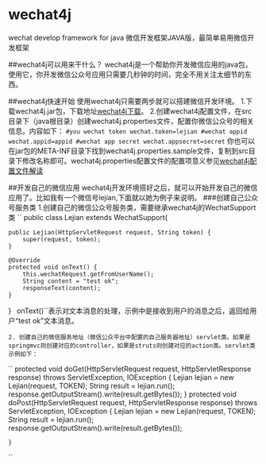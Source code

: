 ﻿wechat4j
========

wechat develop framework for java
微信开发框架JAVA版，最简单易用微信开发框架

##wechat4j可以用来干什么？
    wechat4j是一个帮助你开发微信应用的java包，使用它，你开发微信公众号应用只需要几秒钟的时间，完全不用关注太细节的东西。

##wechat4j快速开始
    使用wechat4j只需要两步就可以搭建微信开发环境。
1.下载wechat4j.jar包，下载地址[wechat4j下载](https://github.com/sword-org/wechat4j/releases)。
2.创建wechat4j配置文件，在src目录下（java根目录）创建wechat4j.properties文件，配置你微信公众号的相关信息。内容如下：
``
 #you wechat token
 wechat.token=lejian
 #wechat appid
 wechat.appid=appid
 #wechat app secret
 wechat.appsecret=secret
``
 你也可以在jar包的META-INF目录下找到wechat4j.properties.sample文件，复制到src目录下修改名称即可。wechat4j.properties配置文件的配置项意义参见[wechat4j配置文件解读](https://github.com/sword-org/wechat4j/wiki/wechat4j%E9%85%8D%E7%BD%AE%E6%96%87%E4%BB%B6%E8%A7%A3%E8%AF%BB)

##开发自己的微信应用
   wechat4j开发环境搭好之后，就可以开始开发自己的微信应用了。比如我有一个微信号lejian,下面就以她为例子来说明。
###创建自己公众号服务类
   1.创建自己的微信公众号服务类，需要继承wechat4j的WechatSupport类
``
public class Lejian extends WechatSupport{

	public Lejian(HttpServletRequest request, String token) {
		super(request, token);
	}

	@Override
	protected void onText() {
		this.wechatRequest.getFromUserName();
		String content = "test ok";
		responseText(content);
	}
}
``
``onText()``表示对文本消息的处理，示例中是接收到用户的消息之后，返回给用户“test ok”文本消息。
   
    2. 创建自己的微信服务地址（微信公众平台中配置的自己服务器地址）servlet类。如果是springmvc则创建对应的controller，如果是struts则创建对应的action类。servlet类示例如下：
``
        protected void doGet(HttpServletRequest request, HttpServletResponse response) throws ServletException, IOException {
		Lejian lejian = new Lejian(request, TOKEN);
		String result = lejian.run();
		response.getOutputStream().write(result.getBytes());
	}
	protected void doPost(HttpServletRequest request, HttpServletResponse response) throws ServletException, IOException {
		Lejian lejian = new Lejian(request, TOKEN);
		String result = lejian.run();
		response.getOutputStream().write(result.getBytes());

	}

``
















